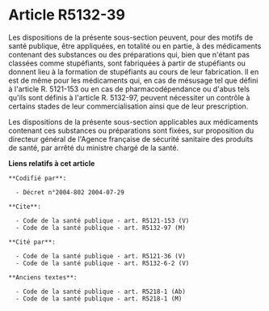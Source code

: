 # Article R5132-39

Les dispositions de la présente sous-section peuvent, pour des motifs de santé publique, être appliquées, en totalité ou en
partie, à des médicaments contenant des substances ou des préparations qui, bien que n'étant pas classées comme stupéfiants,
sont fabriquées à partir de stupéfiants ou donnent lieu à la formation de stupéfiants au cours de leur fabrication. Il en est
de même pour les médicaments qui, en cas de mésusage tel que défini à l'article R. 5121-153 ou en cas de pharmacodépendance
ou d'abus tels qu'ils sont définis à l'article R. 5132-97, peuvent nécessiter un contrôle à certains stades de leur
commercialisation ainsi que de leur prescription.

Les dispositions de la présente sous-section applicables aux médicaments contenant ces substances ou préparations sont
fixées, sur proposition du directeur général de l'Agence française de sécurité sanitaire des produits de santé, par arrêté du
ministre chargé de la santé.

**Liens relatifs à cet article**

	**Codifié par**:

	  - Décret n°2004-802 2004-07-29

	**Cite**:

	  - Code de la santé publique - art. R5121-153 (V)
	  - Code de la santé publique - art. R5132-97 (M)

	**Cité par**:

	  - Code de la santé publique - art. R5121-36 (V)
	  - Code de la santé publique - art. R5132-6-2 (V)

	**Anciens textes**:

	  - Code de la santé publique - art. R5218-1 (Ab)
	  - Code de la santé publique - art. R5218-1 (M)
